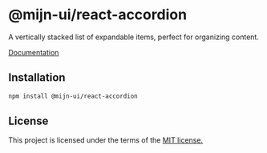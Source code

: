 # @mijn-ui/react-accordion

A vertically stacked list of expandable items, perfect for organizing content.

[Documentation](https://mijn-ui.vercel.app/docs/components/accordion)

## Installation

```sh
npm install @mijn-ui/react-accordion
```

## License

This project is licensed under the terms of the [MIT license.](https://github.com/mijn-ui/mijn-ui-react/blob/main/LICENSE)
